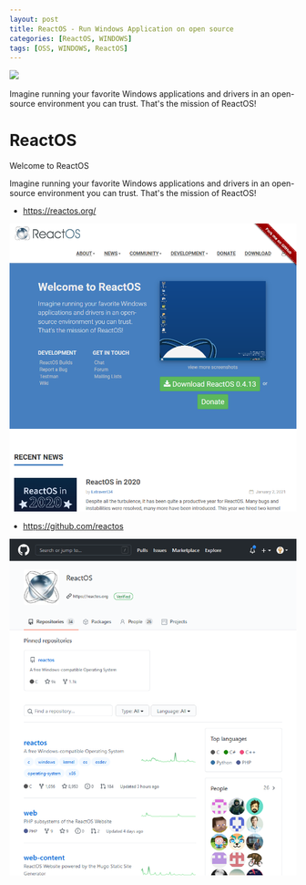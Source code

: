 ```yaml
---
layout: post
title: ReactOS - Run Windows Application on open source 
categories: [ReactOS, WINDOWS]
tags: [OSS, WINDOWS, ReactOS]
--- 
```



![](https://avatars.githubusercontent.com/u/1056157?s=200&v=4)

Imagine running your favorite Windows applications and drivers in an open-source environment you can trust. That's the mission of ReactOS! 

# ReactOS

Welcome to ReactOS

Imagine running your favorite Windows applications and drivers in an open-source environment you can trust.
That's the mission of ReactOS! 

- <https://reactos.org/>


![ReactOS](../pic/Screenshot_2021-01-27%20REactOS.png)


- <https://github.com/reactos>

![ReactOS-git](../pic/Screenshot_2021-01-27%20REactOS-git.png)
